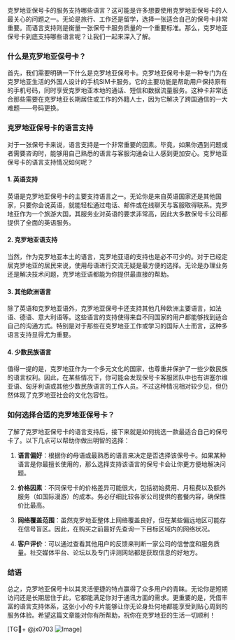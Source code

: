 克罗地亚保号卡的服务支持哪些语言？这可能是许多想要使用克罗地亚保号卡的人最关心的问题之一。无论是旅行、工作还是留学，选择一张适合自己的保号卡非常重要。而语言支持则是衡量一张保号卡服务质量的一个重要标准。那么，克罗地亚保号卡到底支持哪些语言呢？让我们一起来深入了解。

### 什么是克罗地亚保号卡？

首先，我们需要明确一下什么是克罗地亚保号卡。克罗地亚保号卡是一种专门为在克罗地亚生活的外国人设计的手机SIM卡服务。它的主要功能是帮助用户保持原有的手机号码，同时享受克罗地亚本地的通话、短信和数据流量服务。这种卡非常适合那些需要在克罗地亚长期居住或工作的外籍人士，因为它解决了跨国通信的一大难题——号码更换。

### 克罗地亚保号卡的语言支持

对于一张保号卡来说，语言支持是一个非常重要的因素。毕竟，如果你遇到问题或者需要咨询时，能够用自己熟悉的语言与客服沟通会让人感到更加安心。克罗地亚保号卡的语言支持情况如何呢？

#### 1. 英语支持
英语是克罗地亚保号卡的主要支持语言之一。无论你是来自英语国家还是其他国家，只要你会说英语，就能轻松通过电话、邮件或在线聊天与客服取得联系。克罗地亚作为一个旅游大国，其服务业对英语的要求非常高，因此大多数保号卡公司都提供了全面的英语服务。

#### 2. 克罗地亚语支持
当然，作为克罗地亚本土的语言，克罗地亚语的支持也是必不可少的。对于已经定居克罗地亚的居民来说，使用母语进行交流无疑是最方便的选择。无论是办理业务还是解决技术问题，克罗地亚语都能为你提供最直接的帮助。

#### 3. 其他欧洲语言
除了英语和克罗地亚语外，克罗地亚保号卡还支持其他几种欧洲主要语言，如法语、德语、意大利语等。这些语言的支持使得来自不同国家的用户都能够找到适合自己的沟通方式。特别是对于那些在克罗地亚工作或学习的国际人士而言，这种多语言支持显得尤为重要。

#### 4. 少数民族语言
值得一提的是，克罗地亚作为一个多元文化的国家，也尊重并保护了一些少数民族的语言权利。因此，在某些情况下，你可能会发现保号卡客服团队中也有讲塞尔维亚语、匈牙利语或其他少数民族语言的工作人员。不过这种情况相对较少见，但仍然体现了克罗地亚社会的文化包容性。

### 如何选择合适的克罗地亚保号卡？

了解了克罗地亚保号卡的语言支持后，接下来就是如何挑选一款最适合自己的保号卡了。以下几点可以帮助你做出明智的选择：

1. **语言偏好**：根据你的母语或最熟悉的语言来决定是否选择该保号卡。如果某种语言是你最擅长使用的，那么选择支持该语言的保号卡会让你更方便地解决问题。
   
2. **价格因素**：不同保号卡的价格差异可能很大，包括初始费用、月租费以及额外服务（如国际漫游）的成本。务必仔细比较各家公司提供的套餐内容，确保性价比最高。

3. **网络覆盖范围**：虽然克罗地亚整体上网络覆盖良好，但在某些偏远地区可能存在信号盲区。因此，在购买之前最好先查询一下目标区域内的网络状况。

4. **客户评价**：可以通过查看其他用户的反馈来判断一家公司的信誉度和服务质量。社交媒体平台、论坛以及专门评测网站都是获取信息的好地方。

### 结语

总之，克罗地亚保号卡以其灵活便捷的特点赢得了众多用户的青睐。无论你是短期访问还是长期居住于此，它都能满足你对于通讯方面的需求。更重要的是，凭借丰富的语言支持体系，这张小小的卡片能够让你无论身处何地都能享受到贴心周到的服务体验。希望这篇文章能对你有所帮助，祝你在克罗地亚的生活一切顺利！

[TG💪+ @jx0703 ![Image](https://github.com/user-attachments/assets/dbca1d08-cadb-493c-b0ec-ad6f7a83f270)]